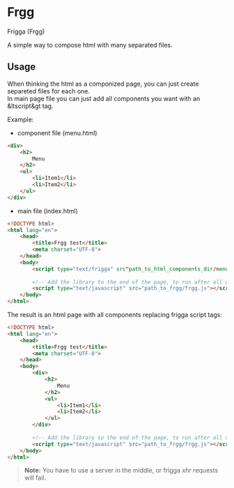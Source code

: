 # Frgg
Frigga (Frgg)

A simple way to compose html with many separated files.

## Usage

When thinking the html as a componized page, you can just create separeted files for each one.   
In main page file you can just add all components you want with an &ltscript&gt tag.   

Example:

 - component file (menu.html)
```html
<div>
    <h2>
        Menu
    </h2>
    <ul>
        <li>Item1</li>
        <li>Item2</li>
    </ul>
</div>
```

 - main file (index.html)
```html
<!DOCTYPE html>
<html lang="en">
	<head>
		<title>Frgg test</title>
		<meta charset="UTF-8">
	</head>
	<body>
		<script type="text/frigga" src"path_to_html_components_dir/menu.html"></script>
		
        <!-- Add the library to the end of the page, to run after all other scripts -->
		<script type="text/javascript" src="path_to_frgg/frgg.js"></script>
	</body>
</html>
```

The result is an html page with all components replacing frigga script tags:   

```html
<!DOCTYPE html>
<html lang="en">
	<head>
		<title>Frgg test</title>
		<meta charset="UTF-8">
	</head>
	<body>
		<div>
            <h2>
                Menu
            </h2>
            <ul>
                <li>Item1</li>
                <li>Item2</li>
            </ul>
        </div>
		
        <!-- Add the library to the end of the page, to run after all other scripts -->
		<script type="text/javascript" src="path_to_frgg/frgg.js"></script>
	</body>
</html>
```

> **Note:** You have to use a server in the middle, or frigga *xhr* requests will fail.